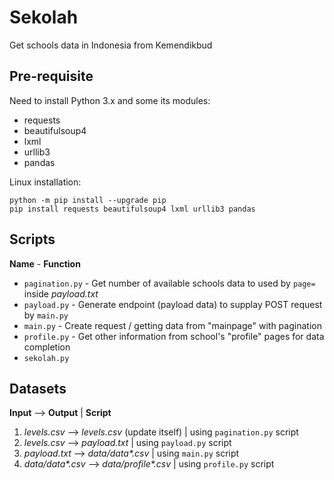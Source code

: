 # Sekolah

Get schools data in Indonesia from Kemendikbud

## Pre-requisite

Need to install Python 3.x and some its modules:

- requests
- beautifulsoup4
- lxml
- urllib3
- pandas

Linux installation:

```
python -m pip install --upgrade pip
pip install requests beautifulsoup4 lxml urllib3 pandas
```

## Scripts

**Name** - **Function**

- `pagination.py` - Get number of available schools data to used by `page=` inside _payload.txt_
- `payload.py` - Generate endpoint (payload data) to supplay POST request by `main.py`
- `main.py` - Create request / getting data from "mainpage" with pagination
- `profile.py` - Get other information from school's "profile" pages for data completion
- `sekolah.py`

## Datasets

**Input** --> **Output** | **Script**

1. _levels.csv_ --> _levels.csv_ (update itself) | using `pagination.py` script
2. _levels.csv_ --> _payload.txt_ | using `payload.py` script
3. _payload.txt_ --> _data/data*.csv_ | using `main.py` script
4. _data/data*.csv_ --> _data/profile*.csv_ | using `profile.py` script
